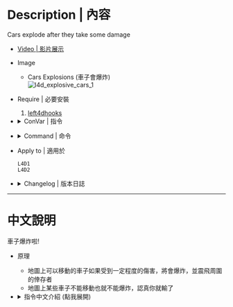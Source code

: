# Description | 內容
Cars explode after they take some damage

* [Video | 影片展示](https://youtu.be/B_-pOplOML4)

* Image
	* Cars Explosions (車子會爆炸)
	<br/>![l4d_explosive_cars_1](image/l4d_explosive_cars_1.gif)

* Require | 必要安裝
	1. [left4dhooks](https://forums.alliedmods.net/showthread.php?t=321696)

* <details><summary>ConVar | 指令</summary>

	* cfg/sourcemod/l4d_explosive_cars.cfg
        ```php
		// Maximum health of the cars
		l4d_explosive_cars_health "5000"

		// Maximum radius of the explosion
		l4d_explosive_cars_radius "420"

		// (L4D2 only) Power of the explosion when the car explodes
		l4d_explosive_cars_power "300"

		// Damage made by the explosion
		l4d_explosive_cars_damage "10"

		// Should the car explosion cause a panic event? (1: Yes 0: No)
		l4d_explosive_cars_panic "1"

		// Chance that the cars explosion might call a horde (1 / CVAR) [1: Always]
		l4d_explosive_cars_panic_chance "5"

		// Should infected trigger the car explosion? (1: Yes 0: No)
		l4d_explosive_cars_infected "1"

		// How much damage do the tank deal to the cars? (0: Default, which is 999 from the engine)
		l4d_explosive_cars_tank "0"

		// Time to wait before removing the exploded car in case it blockes the way. (0: Don't remove)
		l4d_explosive_cars_removetime "60"

		// On which maps should the plugin disable itself? separate by commas (no spaces). (Example: c5m3_cemetery,c5m5_bridge)
		l4d_explosive_cars_unload_map "c5m3_cemetery,c5m5_bridge"

		// If 1, cars get damaged by another car's explosion
		l4d_explosive_cars_explosion_damage "1"

		// If 1, Display outline glow of car's health
		l4d_explosive_cars_health_outline "1"

		// (L4D2) Which method to send survivor flying by car.
		// 0=Flings a player to the ground, like they were hit by a Charger
		// 1=Stagger player
		l4d_explosive_cars_flying_method "0"
        ```
</details>

* <details><summary>Command | 命令</summary>

	None
</details>

* Apply to | 適用於
    ```
    L4D1
    L4D2
    ```

* <details><summary>Changelog | 版本日誌</summary>

	```php
	//honorcode23 @ 2010-2011
	//HarryPotter @ 2021-2024
	```
	* v2.4 (2024-8-5)
		* Add outline glow of car's health
		* Delete invisible fire
		* Update Cvars

	* v2.3 (2023-6-7)
		* Change back ```L4D_ForcePanicEvent()```
		* Fixed non-car hittables would burn and explode
		
	* v2.2 (2023-5-28)
		* Use ```z_spawn mob auto``` instead of ```L4D_ForcePanicEvent()```
		
	* v2.1 (2023-2-14)
		* Support L4D1

	* v2.0
		* [AlliedModder post](https://forums.alliedmods.net/showpost.php?p=2751903&postcount=217)
		* Remake code
		* Replace left4downtown with left4dhooks
		* Remove car entity after it explodes
		* Fixed damage dealt to car
		* Safely create entity and safely remove entity
		* Safely explode cars between few secomds to prevent client from crash

    * v1.0.4
        * [Original Plugin by honorcode23](https://forums.alliedmods.net/showthread.php?p=1304463)
</details>

- - - -
# 中文說明
車子爆炸啦!

* 原理
	* 地圖上可以移動的車子如果受到一定程度的傷害，將會爆炸，並震飛周圍的倖存者
    * 地圖上某些車子不能移動也就不能爆炸，認真你就輸了

* <details><summary>指令中文介紹 (點我展開)</summary>

	* cfg/sourcemod/l4d_explosive_cars.cfg
        ```php
		// 車子的血量
		l4d_explosive_cars_health "5000"

		// 爆炸影響的範圍
		l4d_explosive_cars_radius "420"

		// (L4D2 only) 車子爆炸震開倖存者的力道 (倖存者飛得越遠)
		l4d_explosive_cars_power "300"

		// 爆炸所產生的傷害
		l4d_explosive_cars_damage "10"

		// 為1時，車子爆炸會導致屍潮
		l4d_explosive_cars_panic "1"

		// 車子爆炸導致屍潮的機率，機率 = 1/此數值 [1: 100%, 2: 50%, ...]
		l4d_explosive_cars_panic_chance "5"

		// 為1時，特感會抓傷車子引發爆炸
		l4d_explosive_cars_infected "1"

		// 設置Tank對車子造成的傷害值 (0: 遊戲預設, 一拳999傷害)
		l4d_explosive_cars_tank "0"

		// 車子爆炸60秒後自動移除. (0: 不移除)
		l4d_explosive_cars_removetime "60"

		// 在這些地圖上關閉此插件, 逗號區隔 (無空白). (範例: c5m3_cemetery,c5m5_bridge)
		l4d_explosive_cars_unload_map "c5m3_cemetery,c5m5_bridge"

		// 為1時，車子爆炸後也會對周圍的車子產生連鎖爆炸效應
		l4d_explosive_cars_explosion_damage "1"

		// 為1時，車子光圈顯示血量狀態 (黃->紅)
		l4d_explosive_cars_health_outline "1"

		// (L4D2) 選擇倖存者被車子爆炸炸飛的方式
		// 0=撞飛倖存者, 就像被Charger撞到
		// 1=震退倖存者
		l4d_explosive_cars_flying_method "0"
        ```
</details>

